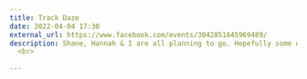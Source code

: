 ```yaml
---
title: Track Daze
date: 2022-04-04 17:30
external_url: https://www.facebook.com/events/3042851845969489/
description: Shane, Hannah & I are all planning to go. Hopefully some of you PATR folks can make it out & soothe “the need for speed”. All skill levels & abilities welcome. Free advice for anyone who asks (no unsolicited advice—lol)<br>
  <br>
  
---
```

